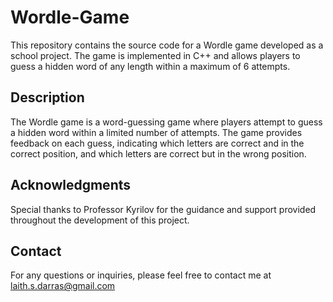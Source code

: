 # Wordle-Game
This repository contains the source code for a Wordle game developed as a school project. The game is implemented in C++ and allows players to guess a hidden word of any length within a maximum of 6 attempts.

## Description
The Wordle game is a word-guessing game where players attempt to guess a hidden word within a limited number of attempts. The game provides feedback on each guess, indicating which letters are correct and in the correct position, and which letters are correct but in the wrong position.

## Acknowledgments
Special thanks to Professor Kyrilov for the guidance and support provided throughout the development of this project.

## Contact
For any questions or inquiries, please feel free to contact me at laith.s.darras@gmail.com
